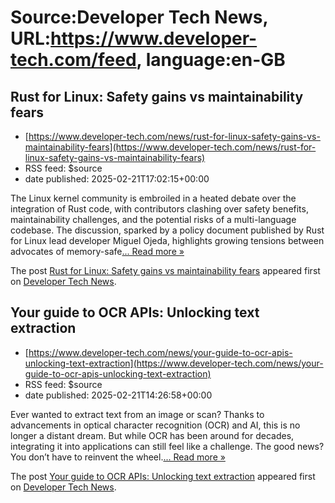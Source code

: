 # Source:Developer Tech News, URL:https://www.developer-tech.com/feed, language:en-GB

## Rust for Linux: Safety gains vs maintainability fears
 - [https://www.developer-tech.com/news/rust-for-linux-safety-gains-vs-maintainability-fears](https://www.developer-tech.com/news/rust-for-linux-safety-gains-vs-maintainability-fears)
 - RSS feed: $source
 - date published: 2025-02-21T17:02:15+00:00

<p>The Linux kernel community is embroiled in a heated debate over the integration of Rust code, with contributors clashing over safety benefits, maintainability challenges, and the potential risks of a multi-language codebase. The discussion, sparked by a policy document published by Rust for Linux lead developer Miguel Ojeda, highlights growing tensions between advocates of memory-safe<a class="excerpt-read-more" href="https://www.developer-tech.com/news/rust-for-linux-safety-gains-vs-maintainability-fears/" title="ReadRust for Linux: Safety gains vs maintainability fears">... Read more &#187;</a></p>
<p>The post <a href="https://www.developer-tech.com/news/rust-for-linux-safety-gains-vs-maintainability-fears/">Rust for Linux: Safety gains vs maintainability fears</a> appeared first on <a href="https://www.developer-tech.com">Developer Tech News</a>.</p>

## Your guide to OCR APIs: Unlocking text extraction
 - [https://www.developer-tech.com/news/your-guide-to-ocr-apis-unlocking-text-extraction](https://www.developer-tech.com/news/your-guide-to-ocr-apis-unlocking-text-extraction)
 - RSS feed: $source
 - date published: 2025-02-21T14:26:58+00:00

<p>Ever wanted to extract text from an image or scan? Thanks to advancements in optical character recognition (OCR) and AI, this is no longer a distant dream. But while OCR has been around for decades, integrating it into applications can still feel like a challenge. The good news? You don&#8217;t have to reinvent the wheel.<a class="excerpt-read-more" href="https://www.developer-tech.com/news/your-guide-to-ocr-apis-unlocking-text-extraction/" title="ReadYour guide to OCR APIs: Unlocking text extraction">... Read more &#187;</a></p>
<p>The post <a href="https://www.developer-tech.com/news/your-guide-to-ocr-apis-unlocking-text-extraction/">Your guide to OCR APIs: Unlocking text extraction</a> appeared first on <a href="https://www.developer-tech.com">Developer Tech News</a>.</p>

